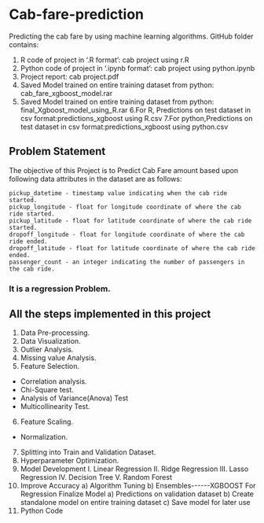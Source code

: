 # Cab-fare-prediction
Predicting the cab fare by using machine learning algorithms.
 GitHub folder contains: 
 1. R code of project in ‘.R format’: cab project using r.R
2. Python code of project in ‘.ipynb format’: cab project using
python.ipynb
3. Project report: cab project.pdf
4. Saved Model trained on entire training dataset from python:
cab_fare_xgboost_model.rar
5. Saved Model trained on entire training dataset from python:
final_Xgboost_model_using_R.rar
6.For R, Predictions on test dataset in csv format:predictions_xgboost
using R.csv
7.For python,Predictions on test dataset in csv format:predictions_xgboost
using python.csv

## Problem Statement 
 
The objective of this Project is to Predict Cab Fare amount based upon following data attributes in the dataset are as follows:

    pickup_datetime - timestamp value indicating when the cab ride started.
    pickup_longitude - float for longitude coordinate of where the cab ride started.
    pickup_latitude - float for latitude coordinate of where the cab ride started.
    dropoff_longitude - float for longitude coordinate of where the cab ride ended.
    dropoff_latitude - float for latitude coordinate of where the cab ride ended.
    passenger_count - an integer indicating the number of passengers in the cab ride.


### It is a regression Problem.
## All the steps implemented in this project
1. Data Pre-processing.
2. Data Visualization.
3. Outlier Analysis.
4. Missing value Analysis.
5. Feature Selection.
 -  Correlation analysis.
 -  Chi-Square test.
 -  Analysis of Variance(Anova) Test
 -  Multicollinearity Test.
6. Feature Scaling.
 -  Normalization.
7. Splitting into Train and Validation Dataset.
8. Hyperparameter Optimization.
9. Model Development
I. Linear Regression 
II. Ridge Regression 
III. Lasso Regression 
IV. Decision Tree 
V. Random Forest 
10. Improve Accuracy 
a) Algorithm Tuning
b) Ensembles------XGBOOST For Regression
Finalize Model 
a) Predictions on validation dataset 
b) Create standalone model on entire training dataset 
c) Save model for later use
11. Python Code

